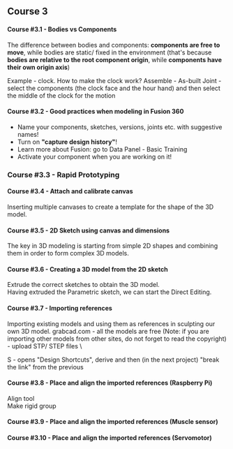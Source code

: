 ## Course 3
#### Course #3.1 - Bodies vs Components
The difference between bodies and components: **components are free to move**, while bodies are static/ fixed in the environment (that's because **bodies are relative to the root component origin**, while **components have their own origin axis**)

Example - clock. How to make the clock work? Assemble - As-built Joint - select the components (the clock face and the hour hand) and then select the middle of the clock for the motion

#### Course #3.2 - Good practices when modeling in Fusion 360
- Name your components, sketches, versions, joints etc. with suggestive names!
- Turn on **"capture design history"**!
- Learn more about Fusion: go to Data Panel - Basic Training
- Activate your component when you are working on it!

### Course #3.3 - Rapid Prototyping

#### Course #3.4 - Attach and calibrate canvas
Inserting multiple canvases to create a template for the shape of the 3D model.

#### Course #3.5 - 2D Sketch using canvas and dimensions
The key in 3D modeling is starting from simple 2D shapes and combining them in order to form complex 3D models.

#### Course #3.6 - Creating a 3D model from the 2D sketch
Extrude the correct sketches to obtain the 3D model.\
Having extruded the Parametric sketch, we can start the Direct Editing.

#### Course #3.7 - Importing references
Importing existing models and using them as references in sculpting our own 3D model.
grabcad.com - all the models are free (Note: if you are importing other models from other sites, do not forget to read the copyright)\
\- upload STP/ STEP files \

S - opens "Design Shortcuts", derive and then (in the next project) "break the link" from the previous

#### Course #3.8 - Place and align the imported references (Raspberry Pi)
Align tool\
Make rigid group

#### Course #3.9 - Place and align the imported references (Muscle sensor)

#### Course #3.10 - Place and align the imported references (Servomotor)

